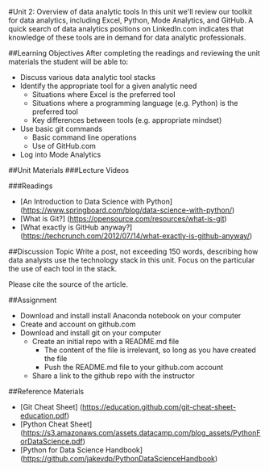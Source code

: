 #Unit 2: Overview of data analytic tools
In this unit we'll review our toolkit for data analytics, including Excel, Python, Mode Analytics, and GitHub. A quick search of data analytics positions on LinkedIn.com indicates that knowledge of these tools are in demand for data analytic professionals.

##Learning Objectives
After completing the readings and reviewing the unit materials the student will be able to:
* Discuss various data analytic tool stacks
* Identify the appropriate tool for a given analytic need
  * Situations where Excel is the preferred tool
  * Situations where a programming language (e.g. Python) is the preferred tool
  * Key differences between tools (e.g. appropriate mindset)
* Use basic git commands
  * Basic command line operations
  * Use of GitHub.com
* Log into Mode Analytics

##Unit Materials
###Lecture Videos

###Readings
* [An Introduction to Data Science with Python] (https://www.springboard.com/blog/data-science-with-python/)
* [What is Git?] (https://opensource.com/resources/what-is-git)
* [What exactly is GitHub anyway?] (https://techcrunch.com/2012/07/14/what-exactly-is-github-anyway/)

##Discussion Topic
Write a post, not exceeding 150 words, describing how data analysts use the technology stack in this unit. Focus on the particular the use of each tool in the stack.

Please cite the source of the article.

##Assignment
* Download and install install Anaconda notebook on your computer
* Create and account on github.com
* Download and install git on your computer
  * Create an initial repo with a README.md file
    * The content of the file is irrelevant, so long as you have created the file
    * Push the README.md file to your github.com account
  * Share a link to the github repo with the instructor

##Reference Materials
* [Git Cheat Sheet] (https://education.github.com/git-cheat-sheet-education.pdf)
* [Python Cheat Sheet] (https://s3.amazonaws.com/assets.datacamp.com/blog_assets/PythonForDataScience.pdf)
* [Python for Data Science Handbook] (https://github.com/jakevdp/PythonDataScienceHandbook)
